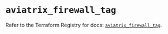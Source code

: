 # `aviatrix_firewall_tag`

Refer to the Terraform Registry for docs: [`aviatrix_firewall_tag`](https://registry.terraform.io/providers/aviatrixsystems/aviatrix/8.1.10/docs/resources/firewall_tag).
